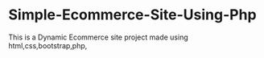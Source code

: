 # Simple-Ecommerce-Site-Using-Php
This is a Dynamic Ecommerce site project made using html,css,bootstrap,php, 
